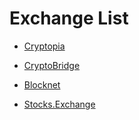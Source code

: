 # Exchange List

* [Cryptopia](https://www.cryptopia.co.nz/Exchange/?market=BWK_BTC)

* [CryptoBridge](https://wallet.crypto-bridge.org/market/BRIDGE.BWK_BRIDGE.BTC)

* [Blocknet](https://www.blocknet.co/)

* [Stocks.Exchange](https://app.stocks.exchange/en/basic-trade/pair/BTC/BWK/1D)
